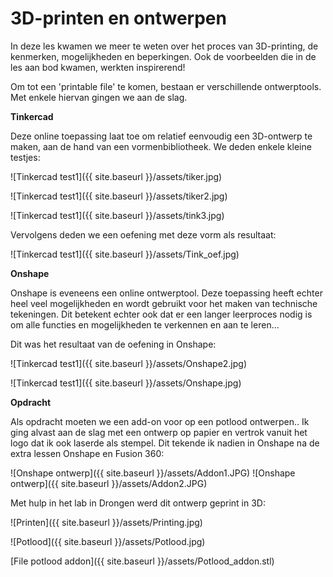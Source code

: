 # 3D-printen en ontwerpen

In deze les kwamen we meer te weten over het proces van 3D-printing, de kenmerken, mogelijkheden en beperkingen. Ook de voorbeelden die in de les aan bod kwamen, werkten inspirerend!

Om tot een 'printable file' te komen, bestaan er verschillende ontwerptools. Met enkele hiervan gingen we aan de slag. 

**Tinkercad**

Deze online toepassing laat toe om relatief eenvoudig een 3D-ontwerp te maken, aan de hand van een vormenbibliotheek. We deden enkele kleine testjes:

![Tinkercad test1]({{ site.baseurl }}/assets/tiker.jpg) 

![Tinkercad test1]({{ site.baseurl }}/assets/tiker2.jpg) 

![Tinkercad test1]({{ site.baseurl }}/assets/tink3.jpg) 

Vervolgens deden we een oefening met deze vorm als resultaat:

![Tinkercad test1]({{ site.baseurl }}/assets/Tink_oef.jpg) 

**Onshape**

Onshape is eveneens een online ontwerptool. Deze toepassing heeft echter heel veel mogelijkheden en wordt gebruikt voor het maken van technische tekeningen. Dit betekent echter ook dat er een langer leerproces nodig is om alle functies en mogelijkheden te verkennen en aan te leren...

Dit was het resultaat van de oefening in Onshape:

![Tinkercad test1]({{ site.baseurl }}/assets/Onshape2.jpg) 

![Tinkercad test1]({{ site.baseurl }}/assets/Onshape.jpg) 

**Opdracht**

Als opdracht moeten we een add-on voor op een potlood ontwerpen.. Ik ging alvast aan de slag met een ontwerp op papier en vertrok vanuit het logo dat ik ook laserde als stempel. Dit tekende ik nadien in Onshape na de extra lessen Onshape en Fusion 360:

![Onshape ontwerp]({{ site.baseurl }}/assets/Addon1.JPG) ![Onshape ontwerp]({{ site.baseurl }}/assets/Addon2.JPG) 

Met hulp in het lab in Drongen werd dit ontwerp geprint in 3D:

![Printen]({{ site.baseurl }}/assets/Printing.jpg)

![Potlood]({{ site.baseurl }}/assets/Potlood.jpg)

[File potlood addon]({{ site.baseurl }}/assets/Potlood_addon.stl)
